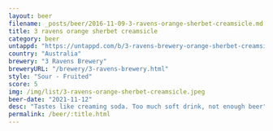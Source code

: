 ```yaml
---
layout: beer
filename: _posts/beer/2016-11-09-3-ravens-orange-sherbet-creamsicle.md
title: 3 ravens orange sherbet creamsicle
category: beer
untappd: "https://untappd.com/b/3-ravens-brewery-orange-sherbet-creamsicle-sour/4169603"
country: "Australia"
brewery: "3 Ravens Brewery"
breweryURL: "/brewery/3-ravens-brewery.html"
style: "Sour - Fruited"
score: 5
img: /img/list/3-ravens-orange-sherbet-creamsicle.jpeg
beer-date: "2021-11-12"
desc: "Tastes like creaming soda. Too much soft drink, not enough beer"
permalink: /beer/:title.html
---
```

